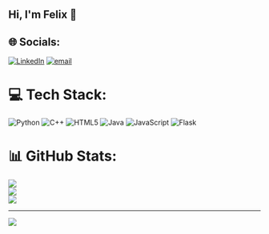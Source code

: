 ## Hi, I'm Felix 👋


## 🌐 Socials:
[![LinkedIn](https://img.shields.io/badge/LinkedIn-%230077B5.svg?logo=linkedin&logoColor=white)](https://linkedin.com/in/felix-hallmann) [![email](https://img.shields.io/badge/Email-D14836?logo=gmail&logoColor=white)](mailto:felixhallmann557@gmail.com) 

# 💻 Tech Stack:
![Python](https://img.shields.io/badge/python-3670A0?style=for-the-badge&logo=python&logoColor=ffdd54) ![C++](https://img.shields.io/badge/c++-%2300599C.svg?style=for-the-badge&logo=c%2B%2B&logoColor=white) ![HTML5](https://img.shields.io/badge/html5-%23E34F26.svg?style=for-the-badge&logo=html5&logoColor=white) ![Java](https://img.shields.io/badge/java-%23ED8B00.svg?style=for-the-badge&logo=openjdk&logoColor=white) ![JavaScript](https://img.shields.io/badge/javascript-%23323330.svg?style=for-the-badge&logo=javascript&logoColor=%23F7DF1E) ![Flask](https://img.shields.io/badge/flask-%23000.svg?style=for-the-badge&logo=flask&logoColor=white)
# 📊 GitHub Stats:
![](https://github-readme-stats.vercel.app/api?username=FelixHAUD&theme=dark&hide_border=false&include_all_commits=false&count_private=false)<br/>
![](https://nirzak-streak-stats.vercel.app/?user=FelixHAUD&theme=dark&hide_border=false)<br/>
![](https://github-readme-stats.vercel.app/api/top-langs/?username=FelixHAUD&theme=dark&hide_border=false&include_all_commits=false&count_private=false&layout=compact)

---
[![](https://visitcount.itsvg.in/api?id=FelixHAUD&icon=0&color=0)](https://visitcount.itsvg.in)

<!-- Proudly created with GPRM ( https://gprm.itsvg.in ) -->
